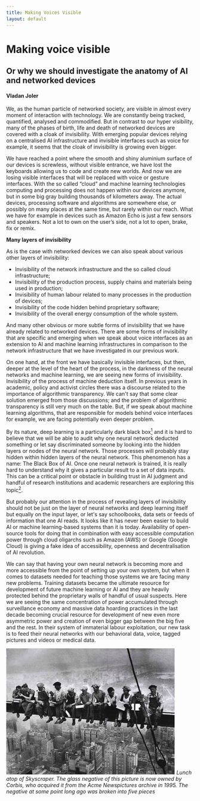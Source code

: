 ```yaml
---
title: Making Voices Visible
layout: default
---
```


# Making voice visible

## Or why we should investigate the  anatomy of AI and networked devices

#### Vladan Joler

We, as the human particle of networked society, are visible in almost every moment of interaction with technology. We are constantly being tracked, quantified, analysed and commodified. But in contrast to our hyper visibility, many of the phases of birth, life and death of networked devices are covered with a cloak of invisibility. With emerging popular devices relying on a centralised AI infrastructure and invisible interfaces such as voice for example, it seems that the cloak of invisibility is growing even bigger.

We have reached a point where the smooth and shiny aluminium surface of our devices is screwless, without visible entrance, we have lost the keyboards allowing us to code and create new worlds. And now we are losing visible interfaces that will be replaced with voice or gesture interfaces. With the so called “cloud” and machine learning technologies computing and processing does not happen within our devices anymore, but in some big gray building thousands of kilometers away. The actual devices, processing software and algorithms are  somewhere else, or possibly on many places at the same time, but rarely within our reach. What we have for example in devices such as Amazon Echo is just a few sensors and speakers. Not a lot to own on the user’s side, not a lot to open, brake, fix or remix.

**Many layers of invisibility**

As is the case with networked devices we can also speak about various other layers of invisibility:

+ Invisibility of the network infrastructure and the so called cloud infrastructure;
+ Invisibility of the production process, supply chains and materials being used in production;
+ Invisibility of human labour related to many processes in the production of devices;
+ Invisibility of the code hidden behind proprietary software;
+ Invisibility of the overall energy consumption of the whole system.

And many other obvious or more subtle forms of invisibility that we have already related to networked devices. There are some forms of invisibility that are specific and emerging when we speak about voice interfaces as an extension to AI and machine learning infrastructures in comparison to the network infrastructure that we have investigated in our previous work.

On one hand, at the front we have basically invisible interfaces, but then,  deeper at the level of the heart of the process, in the darkness of the neural networks and machine learning, we are seeing new forms of invisibility. Invisibility of the process of machine deduction itself. In previous years in academic, policy and activist circles there was a discourse related to the importance of algorithmic transparency. We can't say that some clear solution emerged from those discussions; and the problem of algorithmic transparency is still very much on the table. But, if we speak about machine learning algorithms, that are responsible for models behind voice interfaces for example, we are facing potentially even deeper problem.

By its nature, deep learning is a particularly dark black box[<sup>1</sup>](#fn1)<a id="fnref1"></a> and it is hard to believe that we will be able to audit why one neural network deducted something or let say discriminated someone by looking into the hidden layers or nodes of the neural network. Those processes will probably stay hidden within hidden layers of the neural network. This phenomenon has a name: The Black Box of AI. Once one neural network is trained, it is really hard to understand why it gives a particular result to a set of data inputs. This can be a critical point or obstacle in building trust in AI judgment and handful of research institutions and academic researchers are exploring this topic[<sup>2</sup>](#fn2)<a id="fnref2"></a>. 

But probably our attention in the process of revealing layers of invisibility should not be just on the layer of neural networks and deep learning itself but equally on the input layer, or let's say schoolbooks, data sets or feeds of information that one AI reads. It looks like it has never been easier to build AI or machine learning-based systems than it is today. Availability of open-source tools for doing that in combination with easy accessible computation power through cloud oligarchs such as Amazon (AWS) or Google (Google Cloud) is giving a fake idea of accessibility, openness and decentralisation of AI revolution.

We can say that having your own neural network is becoming more and more accessible from the point of setting up your own system, but when it comes to datasets needed for teaching those systems we are facing many new problems. Training datasets became the ultimate resource for development of future machine learning or AI and they are heavily protected behind the proprietary walls of handful of usual suspects. Here we are seeing the same concentration of power accumulated through surveillance economy and massive data hoarding practices in the last decade becoming crucial resource for development of new even more asymmetric power and creation of even bigger gap between the big five and the rest. In their system of immaterial labour exploitation, our new task is to feed their neural networks with our behavioral data, voice, tagged pictures and videos or medical data.

![Image](Images/14_MVV_Image1.jpg)
_Lunch atop of Skyscraper. The glass negative of this picture is now owned by Corbis, who acquired it from the Acme Newspictures archive in 1995. The negative at some point long ago was broken into five pieces_




